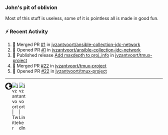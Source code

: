 ### John's pit of oblivion

Most of this stuff is useless, some of it is pointless all is made in good fun.

### :zap: Recent Activity

<!--START_SECTION:activity-->
1. 🎉 Merged PR [#1](https://github.com/jvzantvoort/ansible-collection-jdc-network/pull/1) in [jvzantvoort/ansible-collection-jdc-network](https://github.com/jvzantvoort/ansible-collection-jdc-network)
2. 💪 Opened PR [#1](https://github.com/jvzantvoort/ansible-collection-jdc-network/pull/1) in [jvzantvoort/ansible-collection-jdc-network](https://github.com/jvzantvoort/ansible-collection-jdc-network)
3. 🚀 Published release [Add maxdepth to proj_info](https://github.com/jvzantvoort/tmux-project/releases/tag/tmux-project-0.8.1) in [jvzantvoort/tmux-project](https://github.com/jvzantvoort/tmux-project)
4. 🎉 Merged PR [#22](https://github.com/jvzantvoort/tmux-project/pull/22) in [jvzantvoort/tmux-project](https://github.com/jvzantvoort/tmux-project)
5. 💪 Opened PR [#22](https://github.com/jvzantvoort/tmux-project/pull/22) in [jvzantvoort/tmux-project](https://github.com/jvzantvoort/tmux-project)
<!--END_SECTION:activity-->

---

[<img align="left" alt="jvzantvoort.org" width="22px" src="https://raw.githubusercontent.com/iconic/open-iconic/master/svg/globe.svg" />][website]
[<img align="left" alt="jvzantvoort | Twitter" width="22px" src="https://cdn.jsdelivr.net/npm/simple-icons@v3/icons/twitter.svg" />][twitter]
[<img align="left" alt="jvzantvoort | LinkedIn" width="22px" src="https://cdn.jsdelivr.net/npm/simple-icons@v3/icons/linkedin.svg" />][linkedin]


[website]: https://vanzantvoort.org/
[twitter]: https://twitter.com/jvanzantvoort
[linkedin]: https://www.linkedin.com/in/johnvanzantvoort/
